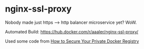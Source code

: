 nginx-ssl-proxy
===============

Nobody made just https --> http balancer microservice yet? WoW.

Automated Build: https://hub.docker.com/r/aaaler/nginx-ssl-proxy/

Used some code from [How to Secure Your Private Docker Registry](http://www.centurylinklabs.com/tutorials/how-to-secure-your-private-docker-registry/)
